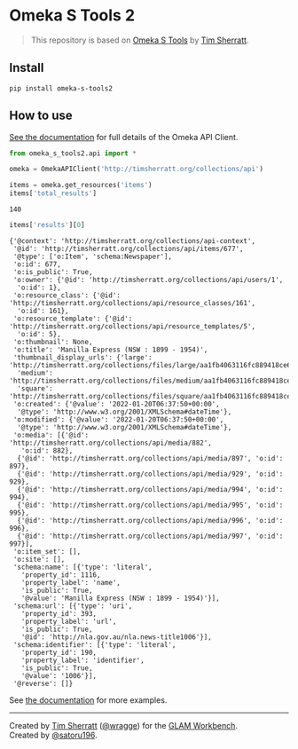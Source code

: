 Omeka S Tools 2
================

<!-- WARNING: THIS FILE WAS AUTOGENERATED! DO NOT EDIT! -->

> This repository is based on [Omeka S
> Tools](https://github.com/wragge/omeka_s_tools) by [Tim
> Sherratt](https://github.com/wragge).

## Install

`pip install omeka-s-tools2`

## How to use

[See the
documentation](https://nakamura196.github.io/omeka_s_tools/api.html) for
full details of the Omeka API Client.

``` python
from omeka_s_tools2.api import *

omeka = OmekaAPIClient('http://timsherratt.org/collections/api')
```

``` python
items = omeka.get_resources('items')
items['total_results']
```

    140

``` python
items['results'][0]
```

    {'@context': 'http://timsherratt.org/collections/api-context',
     '@id': 'http://timsherratt.org/collections/api/items/677',
     '@type': ['o:Item', 'schema:Newspaper'],
     'o:id': 677,
     'o:is_public': True,
     'o:owner': {'@id': 'http://timsherratt.org/collections/api/users/1',
      'o:id': 1},
     'o:resource_class': {'@id': 'http://timsherratt.org/collections/api/resource_classes/161',
      'o:id': 161},
     'o:resource_template': {'@id': 'http://timsherratt.org/collections/api/resource_templates/5',
      'o:id': 5},
     'o:thumbnail': None,
     'o:title': 'Manilla Express (NSW : 1899 - 1954)',
     'thumbnail_display_urls': {'large': 'http://timsherratt.org/collections/files/large/aa1fb4063116fc889418ce6dc20af3cb7e7bd0db.jpg',
      'medium': 'http://timsherratt.org/collections/files/medium/aa1fb4063116fc889418ce6dc20af3cb7e7bd0db.jpg',
      'square': 'http://timsherratt.org/collections/files/square/aa1fb4063116fc889418ce6dc20af3cb7e7bd0db.jpg'},
     'o:created': {'@value': '2022-01-20T06:37:50+00:00',
      '@type': 'http://www.w3.org/2001/XMLSchema#dateTime'},
     'o:modified': {'@value': '2022-01-20T06:37:50+00:00',
      '@type': 'http://www.w3.org/2001/XMLSchema#dateTime'},
     'o:media': [{'@id': 'http://timsherratt.org/collections/api/media/882',
       'o:id': 882},
      {'@id': 'http://timsherratt.org/collections/api/media/897', 'o:id': 897},
      {'@id': 'http://timsherratt.org/collections/api/media/929', 'o:id': 929},
      {'@id': 'http://timsherratt.org/collections/api/media/994', 'o:id': 994},
      {'@id': 'http://timsherratt.org/collections/api/media/995', 'o:id': 995},
      {'@id': 'http://timsherratt.org/collections/api/media/996', 'o:id': 996},
      {'@id': 'http://timsherratt.org/collections/api/media/997', 'o:id': 997}],
     'o:item_set': [],
     'o:site': [],
     'schema:name': [{'type': 'literal',
       'property_id': 1116,
       'property_label': 'name',
       'is_public': True,
       '@value': 'Manilla Express (NSW : 1899 - 1954)'}],
     'schema:url': [{'type': 'uri',
       'property_id': 393,
       'property_label': 'url',
       'is_public': True,
       '@id': 'http://nla.gov.au/nla.news-title1006'}],
     'schema:identifier': [{'type': 'literal',
       'property_id': 190,
       'property_label': 'identifier',
       'is_public': True,
       '@value': '1006'}],
     '@reverse': []}

See [the
documentation](https://nakamura196.github.io/omeka_s_tools/api.html) for
more examples.

------------------------------------------------------------------------

Created by [Tim Sherratt](https://timsherratt.org)
([@wragge](https://twitter.com/wragge)) for the [GLAM
Workbench](https://glam-workbench.net/).  
Created by [@satoru196](https://twitter.com/satoru196).
